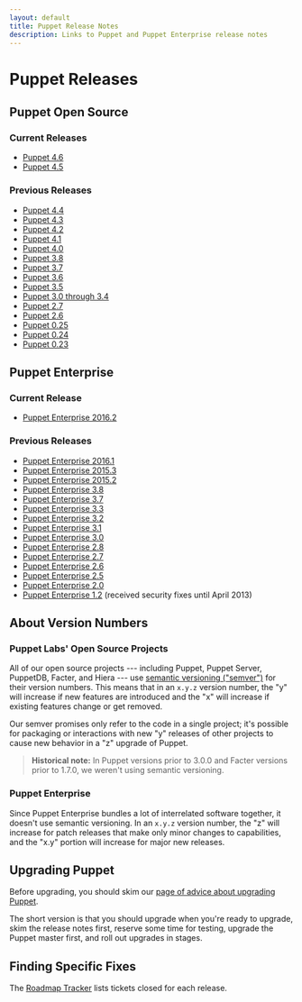 ```yaml
---
layout: default
title: Puppet Release Notes
description: Links to Puppet and Puppet Enterprise release notes
---
```


# Puppet Releases

## Puppet Open Source

### Current Releases

- [Puppet 4.6][4.6]
- [Puppet 4.5][4.5]

### Previous Releases

- [Puppet 4.4][4.4]
- [Puppet 4.3][4.3]
- [Puppet 4.2][4.2]
- [Puppet 4.1][4.1]
- [Puppet 4.0][4.0]
- [Puppet 3.8][3.8]
- [Puppet 3.7][3.7]
- [Puppet 3.6][3.6]
- [Puppet 3.5][3.5]
- [Puppet 3.0 through 3.4][3.x]
- [Puppet 2.7][]
- [Puppet 2.6][]
- [Puppet 0.25][]
- [Puppet 0.24][]
- [Puppet 0.23][]

## Puppet Enterprise

### Current Release

- [Puppet Enterprise 2016.2](/pe/latest/release_notes.html)

### Previous Releases

- [Puppet Enterprise 2016.1][pe2016.1]
- [Puppet Enterprise 2015.3][pe2015.3]
- [Puppet Enterprise 2015.2][pe2015.2]
- [Puppet Enterprise 3.8][pe3.8]
- [Puppet Enterprise 3.7][pe3.7]
- [Puppet Enterprise 3.3][pe3.3]
- [Puppet Enterprise 3.2][pe3.2]
- [Puppet Enterprise 3.1][pe3.1]
- [Puppet Enterprise 3.0][pe3.0]
- [Puppet Enterprise 2.8][pe2.8]
- [Puppet Enterprise 2.7][pe2.7]
- [Puppet Enterprise 2.6][pe2.6]
- [Puppet Enterprise 2.5][pe2.5]
- [Puppet Enterprise 2.0][pe2.0]
- [Puppet Enterprise 1.2][pe1.2] (received security fixes until April 2013)

## About Version Numbers

### Puppet Labs' Open Source Projects

All of our open source projects --- including Puppet, Puppet Server, PuppetDB, Facter, and Hiera --- use [semantic versioning ("semver")][semver] for their version numbers. This means that in an `x.y.z` version number, the "y" will increase if new features are introduced and the "x" will increase if existing features change or get removed.

Our semver promises only refer to the code in a single project; it's possible for packaging or interactions with new "y" releases of other projects to cause new behavior in a "z" upgrade of Puppet.

> **Historical note:** In Puppet versions prior to 3.0.0 and Facter versions prior to 1.7.0, we weren't using semantic versioning.

### Puppet Enterprise

Since Puppet Enterprise bundles a lot of interrelated software together, it doesn't use semantic versioning. In an `x.y.z` version number, the "z" will increase for patch releases that make only minor changes to capabilities, and the "x.y" portion will increase for major new releases.

## Upgrading Puppet

Before upgrading, you should skim our [page of advice about upgrading Puppet](/puppet/latest/reference/upgrade_major_pre.html).

The short version is that you should upgrade when you're ready to upgrade, skim the release notes first, reserve some time for testing, upgrade the Puppet master first, and roll out upgrades in stages.

## Finding Specific Fixes

The [Roadmap Tracker](https://tickets.puppetlabs.com/browse/PUP#selectedTab=com.atlassian.jira.plugin.system.project%3Aversions-panel) lists tickets closed for each release.

[semver]: http://semver.org
[4.6]: /puppet/4.6/reference/release_notes.html
[4.5]: /puppet/4.5/reference/release_notes.html
[4.4]: /puppet/4.4/reference/release_notes.html
[4.3]: /puppet/4.3/reference/release_notes.html
[4.2]: /puppet/4.2/reference/release_notes.html
[4.1]: /puppet/4.1/reference/release_notes.html
[4.0]: /puppet/4.0/reference/release_notes.html
[3.8]: /puppet/3.8/reference/release_notes.html
[3.7]: /puppet/3.7/reference/release_notes.html
[3.6]: /puppet/3.6/reference/release_notes.html
[3.5]: /puppet/3.5/reference/release_notes.html
[3.x]: /puppet/3/reference/release_notes.html
[pe2016.1]: /pe/2016.1/release_notes.html
[pe2015.3]: /pe/2015.3/release_notes.html
[pe2015.2]: /pe/2015.2/release_notes.html
[pe3.8]: /pe/3.8/release_notes.html
[pe3.7]: /pe/3.7/release_notes.html
[pe3.3]: /pe/3.3/release_notes.html
[pe3.2]: /pe/3.2/appendix.html#release-notes
[pe3.1]: /pe/3.1/appendix.html#release-notes
[pe3.0]: /pe/3.0/appendix.html#release-notes
[pe2.8]: /pe/2.8/appendix.html#release-notes
[pe2.7]: /pe/2.7/appendix.html#release-notes
[pe2.6]: /pe/2.6/appendix.html#release-notes
[pe2.5]: /pe/2.5/appendix.html#release-notes
[pe2.0]: /pe/2.0/welcome_whats_new.html
[pe1.2]: /pe/1.2/upgrading.html
[Puppet 2.7]: /puppet/2.7/reference/release_notes.html
[Puppet 2.6]: /puppet/2.6/reference/release_notes.html
[Puppet 0.25]: /puppet/0.25/reference/release_notes.html
[Puppet 0.24]: /puppet/0.24/reference/release_notes.html
[Puppet 0.23]: /puppet/0.23/reference/release_notes.html
